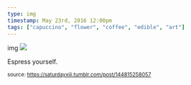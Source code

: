 ```yaml
---
type: img
timestamp: May 23rd, 2016 12:00pm
tags: ["capuccino", "flower", "coffee", "edible", "art"]
---
```

img
<img src="https://saturdayxiii.github.io/media/144815258057.jpg"/>
                                                                                          
Espress yourself.
 
                                    
                
                
                
                
                                
<small>source: https://saturdayxiii.tumblr.com/post/144815258057</small>